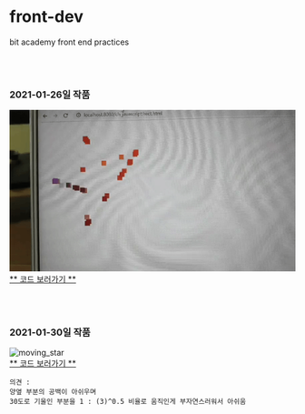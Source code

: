 # front-dev
bit academy front end practices

<br />
<br />

### 2021-01-26일 작품
![moving_star](https://github.com/songk1992/front-dev/blob/master/ch_javascript/src/main/webapp/images/star.gif)<br />
[** 코드 보러가기 **](https://github.com/songk1992/front-dev/blob/master/ch_javascript/src/main/webapp/rect.html)<br />


<br />
<br />

### 2021-01-30일 작품
![moving_star](https://github.com/songk1992/front-dev/blob/master/ch_jquery/src/main/webapp/images/imageslider.gif)<br />
[** 코드 보러가기 **](https://github.com/songk1992/front-dev/tree/master/ch_jquery/src/main/webapp/random_image_slider)<br />
``` text
의견 : 
양옆 부분의 공백이 아쉬우며
30도로 기울인 부분을 1 : (3)^0.5 비율로 움직인게 부자연스러워서 아쉬움
```

<br />
<br />


